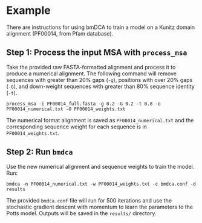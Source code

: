 # Example

There are instructions for using bmDCA to train a model on a Kunitz domain
alignment (PF00014, from Pfam database).

## Step 1: Process the input MSA with `process_msa`

Take the provided raw FASTA-formatted alignment and process it to produce a
numerical alignment. The following command will remove sequences with greater
than 20% gaps (`-g`), positions with over 20% gaps (`-G`), and down-weight
sequences with greater than 80% sequence identity (`-t`).

```
process_msa -i PF00014_full.fasta -g 0.2 -G 0.2 -t 0.8 -o PF00014_numerical.txt -O PF00014_weights.txt
```

The numerical format alignment is saved as `PF00014_numerical.txt` and the
corresponding sequence weight for each sequence is in `PF00014_weights.txt`.

## Step 2: Run `bmdca`

Use the new numerical alignment and sequence weights to train the model. Run:
```
bmdca -n PF00014_numerical.txt -w PF00014_weights.txt -c bmdca.conf -d results
```

The provided `bmdca.conf` file will run for 500 iterations and use the
stochastic gradient descent with momentum to learn the parameters to the Potts
model. Outputs will be saved in the `results/` directory.
